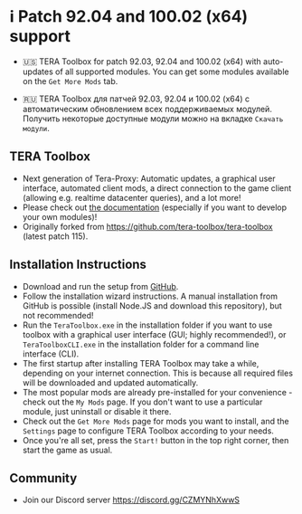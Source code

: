 # :information_source: Patch 92.04 and 100.02 (x64) support

* 🇺🇸 TERA Toolbox for patch 92.03, 92.04 and 100.02 (x64) with auto-updates of all supported modules. You can get some modules available on the `Get More Mods` tab.

* 🇷🇺 TERA Toolbox для патчей 92.03, 92.04 и 100.02 (x64) с автоматическим обновлением всех поддерживаемых модулей. Получить некоторые доступные модули можно на вкладке `Скачать модули`.

## TERA Toolbox
* Next generation of Tera-Proxy: Automatic updates, a graphical user interface, automated client mods, a direct connection to the game client (allowing e.g. realtime datacenter queries), and a lot more!
* Please check out [the documentation](doc/main.md) (especially if you want to develop your own modules)!
* Originally forked from https://github.com/tera-toolbox/tera-toolbox (latest patch 115).

## Installation Instructions
* Download and run the setup from [GitHub](https://github.com/tera-private-toolbox/tera-toolbox/releases/download/teratoolbox-setup/TeraToolboxSetup.exe).
* Follow the installation wizard instructions. A manual installation from GitHub is possible (install Node.JS and download this repository), but not recommended!
* Run the `TeraToolbox.exe` in the installation folder if you want to use toolbox with a graphical user interface (GUI; highly recommended!), or `TeraToolboxCLI.exe` in the installation folder for a command line interface (CLI).
* The first startup after installing TERA Toolbox may take a while, depending on your internet connection. This is because all required files will be downloaded and updated automatically.
* The most popular mods are already pre-installed for your convenience - check out the `My Mods` page. If you don't want to use a particular module, just uninstall or disable it there.
* Check out the `Get More Mods` page for mods you want to install, and the `Settings` page to configure TERA Toolbox according to your needs.
* Once you're all set, press the `Start!` button in the top right corner, then start the game as usual.

## Community
* Join our Discord server https://discord.gg/CZMYNhXwwS
